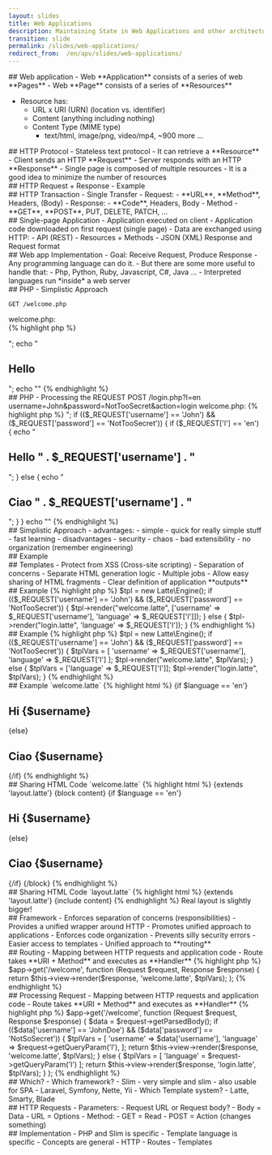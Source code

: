 ```yaml
---
layout: slides
title: Web Applications
description: Maintaining State in Web Applications and other architecture things.
transition: slide
permalink: /slides/web-applications/
redirect_from:  /en/apv/slides/web-applications/
---
```


<section markdown='1'>
## Web application
- Web **Application** consists of a series of web **Pages**
- Web **Page** consists of a series of **Resources**

- Resource has:
	- URL x URI (URN) (location vs. identifier)
	- Content (anything including nothing)
	- Content Type (MIME type)
		- text/html, image/png, video/mp4, ~900 more ...
</section>

<section markdown='1'>
## HTTP Protocol
- Stateless text protocol
- It can retrieve a **Resource**
	- Client sends an HTTP **Request**
	- Server responds with an HTTP **Response**
- Single page is composed of multiple resources
	- It is a good idea to minimize the number of resources
</section>

<section markdown='1'>
## HTTP Request + Response
- Example
</section>

<section markdown='1'>
## HTTP Transaction - Single Transfer
- Request:
	- **URL**, **Method**, Headers, (Body)
- Response:
	- **Code**, Headers, Body	
- Method
	- **GET**, **POST**, PUT, DELETE, PATCH, ...
</section>

<section markdown='1'>
## Single-page Application
- Application executed on client
- Application code downloaded on first request (single page)
- Data are exchanged using HTTP:
	- API (REST)
	- Resources + Methods
	- JSON (XML) Response and Request format
</section>

<section markdown='1'>
## Web app Implementation
- Goal: Receive Request, Produce Response
- Any programming language can do it.
- But there are some more useful to handle that:
	- Php, Python, Ruby, Javascript, C#, Java ...
- Interpreted languages run *inside* a web server
</section>

<section markdown='1'>
## PHP - Simplistic Approach

	GET /welcome.php

welcome.php:	
{% highlight php %}
<?php 
echo "<!DOCTYPE HTML><html>";
echo "<body><h1>Hello</h1></body>";
echo "</html>"
{% endhighlight %}
</section>

<section markdown='1'>
## PHP - Processing the REQUEST

	POST /login.php?l=en

	username=John&password=NotTooSecret&action=login

welcome.php:	
{% highlight php %}
<?php 
echo "<!DOCTYPE HTML><html><body>";
if (($_REQUEST['username'] == 'John') && 
	($_REQUEST['password'] == 'NotTooSecret')) {
	if ($_REQUEST['l'] == 'en') {
		echo "<h1>Hello " . $_REQUEST['username'] . "</h1>";
	} else {
		echo "<h1>Ciao " . $_REQUEST['username'] . "</h1>";
	}
}
echo "</body></html>"
{% endhighlight %}
</section>

<section markdown='1'>
## Simplistic Approach
- advantages:
	- simple
	- quick for really simple stuff
	- fast learning
- disadvantages
	- security
	- chaos
	- bad extensibility
	- no organization (remember engineering)
</section>

<section markdown='1'>
## Example
</section>

<section markdown='1'>
## Templates
- Protect from XSS (Cross-site scripting)
- Separation of concerns
	- Separate HTML generation logic
	- Multiple jobs
- Allow easy sharing of HTML fragments
- Clear definition of application **outputs**
</section>

<section markdown='1'>
## Example
{% highlight php %}
$tpl = new Latte\Engine();
if (($_REQUEST['username'] == 'John') && 
	($_REQUEST['password'] == 'NotTooSecret')) {
	$tpl->render("welcome.latte", ['username' => $_REQUEST['username'], 'language' => $_REQUEST['l']]);
} else {
	$tpl->render("login.latte", 'language' => $_REQUEST['l']);
}
{% endhighlight %}
</section>

<section markdown='1'>
## Example
{% highlight php %}
$tpl = new Latte\Engine();
if (($_REQUEST['username'] == 'John') && 
	($_REQUEST['password'] == 'NotTooSecret')) {
	$tplVars = [
		'username' => $_REQUEST['username'], 
		'language' => $_REQUEST['l']
	];
	$tpl->render("welcome.latte", $tplVars);
} else {
	$tplVars = ['language' => $_REQUEST['l']];
	$tpl->render("login.latte", $tplVars);
}
{% endhighlight %}
</section>

<section markdown='1'>
## Example
`welcome.latte`

{% highlight html %}
<!DOCTYPE html>
<html><body>
	{if $language == 'en'}
		<h1>Hi {$username}</h1>
	{else}
		<h1>Ciao {$username}</h1>
	{/if}
</body></html>
{% endhighlight %}
</section>

<section markdown='1'>
## Sharing HTML Code
`welcome.latte`

{% highlight html %}
{extends 'layout.latte'}
{block content}
	{if $language == 'en'}
		<h1>Hi {$username}</h1>
	{else}
		<h1>Ciao {$username}</h1>
	{/if}
{/block}	
{% endhighlight %}
</section>

<section markdown='1'>
## Sharing HTML Code
`layout.latte`

{% highlight html %}
<!DOCTYPE html>
<html><body>
{extends 'layout.latte'}
{include content}
</html></body>
{% endhighlight %}

Real layout is slightly bigger!
</section>

<section markdown='1'>
## Framework
- Enforces separation of concerns (responsibilities)
- Provides a unified wrapper around HTTP
- Promotes unified approach to applications
- Enforces code organization
- Prevents silly security errors
- Easier access to templates
- Unified approach to **routing**
</section>

<section markdown='1'>
## Routing
- Mapping between HTTP requests and application code
- Route takes **URI + Method** and executes as **Handler**

{% highlight php %}
$app->get('/welcome', function (Request $request, Response $response) {
    return $this->view->render($response, 'welcome.latte', $tplVars);
);
{% endhighlight %}
</section>

<section markdown='1'>
## Processing Request
- Mapping between HTTP requests and application code
- Route takes **URI + Method** and executes as **Handler**

{% highlight php %}
$app->get('/welcome', function (Request $request, Response $response) {
	$data = $request->getParsedBody();
	if (($data['username'] == 'JohnDoe') && 
		($data['password'] == 'NotSoSecret')) {
		$tplVars = [
			'username' => $data['username'], 
			'language' => $request->getQueryParam('l'),
		];
    	return $this->view->render($response, 'welcome.latte', $tplVars);
	} else {
		$tplVars = [
			'language' = $request->getQueryParam('l')
		];
    	return $this->view->render($response, 'login.latte', $tplVars);		
	}
);
{% endhighlight %}
</section>

<section markdown='1'>
## Which?
- Which framework?
	- Slim 
		- very simple and slim
		- also usable for SPA
	- Laravel, Symfony, Nette, Yii
- Which Template system?
	- Latte, Smarty, Blade	
</section>

<section markdown='1'>
## HTTP Requests
- Parameters:
	- Request URL or Request body?
	- Body = Data
	- URL = Options
- Method:
	- GET = Read
	- POST = Action (changes something)
</section>

<section markdown='1'>
## Implementation
- PHP and Slim is specific
- Template language is specific
- Concepts are general
	- HTTP
	- Routes
	- Templates
</section>
